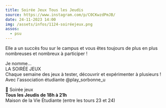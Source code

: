 ```yaml
---
title: Soirée Jeux Tous les Jeudis
source: https://www.instagram.com/p/C0CKwzdPmJB/
date: 24-11-2023 14:00
img: /assets/infos/1124-soiréejeux.png
assos:
  - psu
---
```


Elle a un succès fou sur le campus et vous êtes toujours de plus en plus nombreuses et nombreux à participer !

Je nomme...  
LA SOIRÉE JEUX  
Chaque semaine des jeux à tester, découvrir et expérimenter à plusieurs !  
Avec l'association étudiante @play_sorbonne_u

🎲 Soirée jeux  
__Tous les Jeudis de 18h à 21h__  
Maison de la Vie Étudiante (entre les tours 23 et 24)